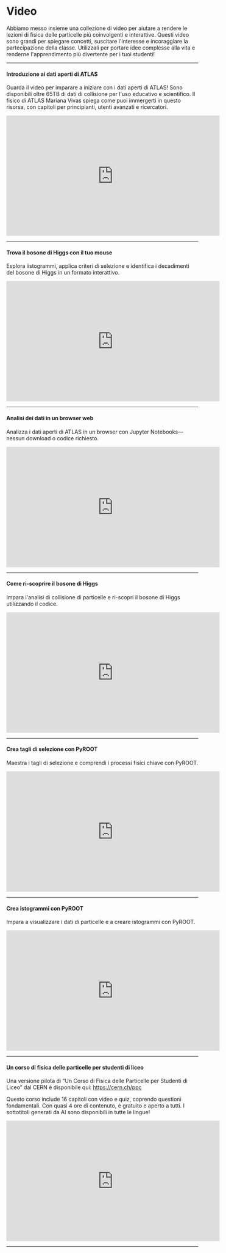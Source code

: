 # Video
Abbiamo messo insieme una collezione di video per aiutare a rendere le lezioni di fisica delle particelle più coinvolgenti e interattive. Questi video sono grandi per spiegare concetti, suscitare l'interesse e incoraggiare la partecipazione della classe. Utilizzali per portare idee complesse alla vita e renderne l'apprendimento più divertente per i tuoi studenti!

---
  
#### Introduzione ai dati aperti di ATLAS
  
Guarda il video per imparare a iniziare con i dati aperti di ATLAS! Sono disponibili oltre 65TB di dati di collisione per l'uso educativo e scientifico. Il fisico di ATLAS Mariana Vivas spiega come puoi immergerti in questo risorsa, con capitoli per principianti, utenti avanzati e ricercatori.

<iframe width="560" height="315" src="https://www.youtube.com/embed/r83e1FJOxqg?si=ZzjONs931y8qut84" title="YouTube video player" frameborder="0" allow="accelerometer; autoplay; clipboard-write; encrypted-media; gyroscope; picture-in-picture; web-share" referrerpolicy="strict-origin-when-cross-origin" allowfullscreen></iframe>
  
---
  
#### Trova il bosone di Higgs con il tuo mouse
  
Esplora iistogrammi, applica criteri di selezione e identifica i decadimenti del bosone di Higgs in un formato interattivo.

<iframe width="560" height="315" src="https://www.youtube.com/embed/X1PyNTUwffI?si=9VwPVsdFFNBUYpYb" title="YouTube video player" frameborder="0" allow="accelerometer; autoplay; clipboard-write; encrypted-media; gyroscope; picture-in-picture; web-share" referrerpolicy="strict-origin-when-cross-origin" allowfullscreen></iframe>
  
---
  
#### Analisi dei dati in un browser web
  
Analizza i dati aperti di ATLAS in un browser con Jupyter Notebooks—nessun download o codice richiesto.

<iframe width="560" height="315" src="https://www.youtube.com/embed/wIr_WZHpMSc?si=liO_lsX1Zu9nwv2z" title="YouTube video player" frameborder="0" allow="accelerometer; autoplay; clipboard-write; encrypted-media; gyroscope; picture-in-picture; web-share" referrerpolicy="strict-origin-when-cross-origin" allowfullscreen></iframe>
  
---
  
#### Come ri-scoprire il bosone di Higgs
  
Impara l'analisi di collisione di particelle e ri-scopri il bosone di Higgs utilizzando il codice.

<iframe width="560" height="315" src="https://www.youtube.com/embed/aOz-Xj_znrs?si=m-XWTlZX34nPMDwK" title="YouTube video player" frameborder="0" allow="accelerometer; autoplay; clipboard-write; encrypted-media; gyroscope; picture-in-picture; web-share" referrerpolicy="strict-origin-when-cross-origin" allowfullscreen></iframe>
  
---
  
#### Crea tagli di selezione con PyROOT
  
Maestra i tagli di selezione e comprendi i processi fisici chiave con PyROOT.

<iframe width="560" height="315" src="https://www.youtube.com/embed/FhboBZuLC08?si=jA4zFz80xqUsV3Oj" title="YouTube video player" frameborder="0" allow="accelerometer; autoplay; clipboard-write; encrypted-media; gyroscope; picture-in-picture; web-share" referrerpolicy="strict-origin-when-cross-origin" allowfullscreen></iframe>
  
---
  
#### Crea istogrammi con PyROOT
  
Impara a visualizzare i dati di particelle e a creare istogrammi con PyROOT.

<iframe width="560" height="315" src="https://www.youtube.com/embed/cYNUyfn-ido?si=ZnLJHzx2smc8Bmdq" title="YouTube video player" frameborder="0" allow="accelerometer; autoplay; clipboard-write; encrypted-media; gyroscope; picture-in-picture; web-share" referrerpolicy="strict-origin-when-cross-origin" allowfullscreen></iframe>
  
---
  
#### Un corso di fisica delle particelle per studenti di liceo
  
Una versione pilota di “Un Corso di Fisica delle Particelle per Studenti di Liceo” dal CERN è disponibile qui: https://cern.ch/ppc
  
Questo corso include 16 capitoli con video e quiz, coprendo questioni fondamentali. Con quasi 4 ore di contenuto, è gratuito e aperto a tutti. I sottotitoli generati da AI sono disponibili in tutte le lingue!

<iframe width="560" height="315" src="https://www.youtube.com/embed/OjrycTZxG4M?si=AG2W0QaMfUjh-KJU" title="YouTube video player" frameborder="0" allow="accelerometer; autoplay; clipboard-write; encrypted-media; gyroscope; picture-in-picture; web-share" referrerpolicy="strict-origin-when-cross-origin" allowfullscreen></iframe>
  
---